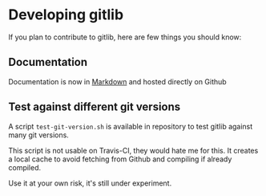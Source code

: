 Developing gitlib
=================

If you plan to contribute to gitlib, here are few things you should know:

Documentation
-------------

Documentation is now in [Markdown](https://en.wikipedia.org/wiki/Markdown) and hosted directly on Github

Test against different git versions
-----------------------------------

A script `test-git-version.sh` is available in repository to test gitlib against many git versions.

This script is not usable on Travis-CI, they would hate me for this. It creates a local cache to avoid fetching from Github and compiling if already compiled.

Use it at your own risk, it's still under experiment.
